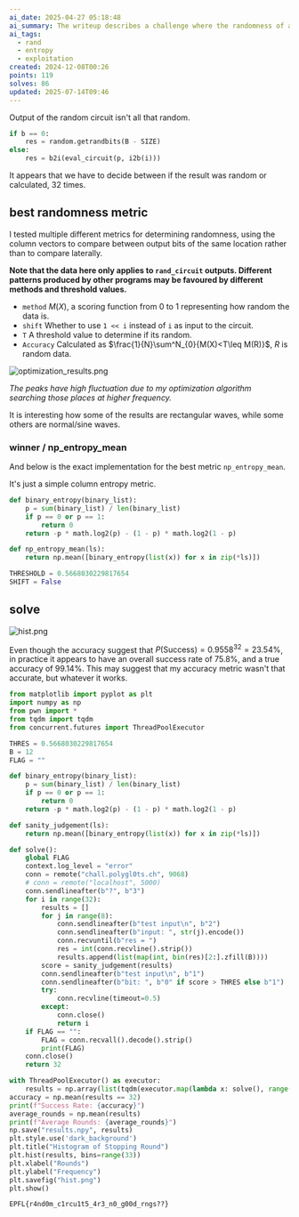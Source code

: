 ```yaml
---
ai_date: 2025-04-27 05:18:48
ai_summary: The writeup describes a challenge where the randomness of a circuit output is being tested, and a specific metric (np_entropy_mean) is used to exploit it. The success rate is higher than expected, suggesting a vulnerability in the randomness generation.
ai_tags:
  - rand
  - entropy
  - exploitation
created: 2024-12-08T00:26
points: 119
solves: 86
updated: 2025-07-14T09:46
---
```


Output of the random circuit isn't all that random.

```python
if b == 0:
	res = random.getrandbits(B - SIZE)
else:
	res = b2i(eval_circuit(p, i2b(i)))
```

It appears that we have to decide between if the result was random or calculated, 32 times.

## best randomness metric

I tested multiple different metrics for determining randomness, using the column vectors to compare between output bits of the same location rather than to compare laterally.

**Note that the data here only applies to `rand_circuit` outputs. Different patterns produced by other programs may be favoured by different methods and threshold values.**

- `method` $M(X)$, a scoring function from $0$ to $1$ representing how random the data is.
- `shift` Whether to use `1 << i` instead of `i` as input to the circuit.
- `T` A threshold value to determine if its random.
- `Accuracy` Calculated as $\frac{1}{N}\sum^N_{0}{M(X)<T\leq M(R)}$, $R$ is random data.

![optimization_results.png](https://res.cloudinary.com/kumonochisanaka/image/upload/v1733636133/2024/12/1583457bab9d0c4d1a5d9809812b49e7.png)

*The peaks have high fluctuation due to my optimization algorithm searching those places at higher frequency.*

It is interesting how some of the results are rectangular waves, while some others are normal/sine waves.
### winner / np_entropy_mean

And below is the exact implementation for the best metric `np_entropy_mean`.

It's just a simple column entropy metric.

```python
def binary_entropy(binary_list):
    p = sum(binary_list) / len(binary_list)
    if p == 0 or p == 1:
        return 0
    return -p * math.log2(p) - (1 - p) * math.log2(1 - p)

def np_entropy_mean(ls):
    return np.mean([binary_entropy(list(x)) for x in zip(*ls)])

THRESHOLD = 0.5668030229817654
SHIFT = False
```

## solve

![hist.png](https://res.cloudinary.com/kumonochisanaka/image/upload/v1733638870/2024/12/dfde6a03eb32c15461656f9c7a1afdc4.png)

Even though the accuracy suggest that $P(\text{Success})=0.9558^{32}=23.54\%$, in practice it appears to have an overall success rate of $75.8\%$, and a true accuracy of $99.14\%$. This may suggest that my accuracy metric wasn't that accurate, but whatever it works.

```python
from matplotlib import pyplot as plt
import numpy as np
from pwn import *
from tqdm import tqdm
from concurrent.futures import ThreadPoolExecutor

THRES = 0.5668030229817654
B = 12
FLAG = ""

def binary_entropy(binary_list):
    p = sum(binary_list) / len(binary_list)
    if p == 0 or p == 1:
        return 0
    return -p * math.log2(p) - (1 - p) * math.log2(1 - p)

def sanity_judgement(ls):
    return np.mean([binary_entropy(list(x)) for x in zip(*ls)])

def solve():
    global FLAG
    context.log_level = "error"
    conn = remote("chall.polygl0ts.ch", 9068)
    # conn = remote("localhost", 5000)
    conn.sendlineafter(b"?", b"3")
    for i in range(32):
        results = []
        for j in range(8):
            conn.sendlineafter(b"test input\n", b"2")
            conn.sendlineafter(b"input: ", str(j).encode())
            conn.recvuntil(b"res = ")
            res = int(conn.recvline().strip())
            results.append(list(map(int, bin(res)[2:].zfill(B))))
        score = sanity_judgement(results)
        conn.sendlineafter(b"test input\n", b"1")
        conn.sendlineafter(b"bit: ", b"0" if score > THRES else b"1")
        try:
            conn.recvline(timeout=0.5)
        except:
            conn.close()
            return i
    if FLAG == "":
        FLAG = conn.recvall().decode().strip()
        print(FLAG)
    conn.close()
    return 32

with ThreadPoolExecutor() as executor:
    results = np.array(list(tqdm(executor.map(lambda x: solve(), range(1000)), total=1000)))
accuracy = np.mean(results == 32)
print(f"Success Rate: {accuracy}")
average_rounds = np.mean(results)
print(f"Average Rounds: {average_rounds}")
np.save("results.npy", results)
plt.style.use('dark_background')
plt.title("Histogram of Stopping Round")
plt.hist(results, bins=range(33))
plt.xlabel("Rounds")
plt.ylabel("Frequency")
plt.savefig("hist.png")
plt.show()
```

```flag
EPFL{r4nd0m_c1rcu1t5_4r3_n0_g00d_rngs??}
```